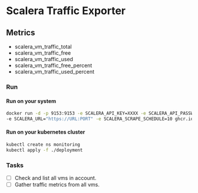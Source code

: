 # Scalera Traffic Exporter

## Metrics

- scalera_vm_traffic_total
- scalera_vm_traffic_free
- scalera_vm_traffic_used
- scalera_vm_traffic_free_percent
- scalera_vm_traffic_used_percent

### Run

#### Run on your system

```bash
docker run -d -p 9153:9153 -e SCALERA_API_KEY=XXXX -e SCALERA_API_PASSWORD=YYYY \
-e SCALERA_URL="https://URL:PORT" -e SCALERA_SCRAPE_SCHEDULE=10 ghcr.io/noorbala7418/scalera-traffic-exporter:latest
```

#### Run on your kubernetes cluster

```bash
kubectl create ns monitoring
kubectl apply -f ./deployment
```

### Tasks

- [ ] Check and list all vms in account.
- [ ] Gather traffic metrics from all vms.
